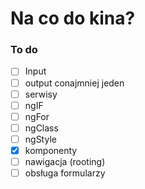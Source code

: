 # Na co do kina?

### To do

- [ ] Input
- [ ] output conajmniej jeden
- [ ] serwisy
- [ ] ngIF
- [ ] ngFor
- [ ] ngClass
- [ ] ngStyle
- [x] komponenty
- [ ] nawigacja (rooting)
- [ ] obsługa formularzy
